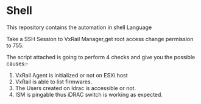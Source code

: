 # Shell
This repository contains the automation in shell Language

Take a SSH Session to VxRail Manager,get root access change permission to 755.

The script attached is going to perform 4 checks and give you the possible causes:-
1.	VxRail Agent is initialized or not on ESXi host
2.	VxRail is able to list firmwares.
3.	The Users created on Idrac is accessible or not.
4.	ISM is pingable thus iDRAC switch is working as expected.

